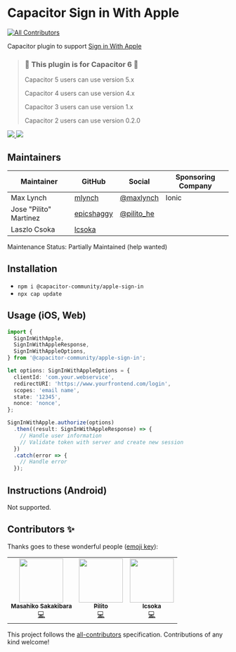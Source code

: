 # Capacitor Sign in With Apple

<!-- ALL-CONTRIBUTORS-BADGE:START - Do not remove or modify this section -->

[![All Contributors](https://img.shields.io/badge/all_contributors-3-orange.svg?style=flat-square)](#contributors-)

<!-- ALL-CONTRIBUTORS-BADGE:END -->

Capacitor plugin to support [Sign in With Apple](https://developer.apple.com/sign-in-with-apple/get-started/)

> ### :rotating_light: This plugin is for Capacitor 6 :rotating_light:
>
>
> Capacitor 5 users can use version 5.x
>
> Capacitor 4 users can use version 4.x
>
> Capacitor 3 users can use version 1.x
>
> Capacitor 2 users can use version 0.2.0

<!-- Badges -->
<a href="https://npmjs.com/package/@capacitor-community/apple-sign-in">
  <img src="https://img.shields.io/npm/v/@capacitor-community/apple-sign-in.svg">
</a>
<a href="https://npmjs.com/package/@capacitor-community/apple-sign-in">
  <img src="https://img.shields.io/npm/l/@capacitor-community/apple-sign-in.svg">
</a>

## Maintainers

| Maintainer             | GitHub                                      | Social                                      | Sponsoring Company |
| ---------------------- | ------------------------------------------- | ------------------------------------------- | ------------------ |
| Max Lynch              | [mlynch](https://github.com/mlynch)         | [@maxlynch](https://twitter.com/maxlynch)   | Ionic              |
| Jose "Pilito" Martinez | [epicshaggy](https://github.com/epicshaggy) | [@pilito_he](https://twitter.com/pilito_he) |                    |
| Laszlo Csoka           | [lcsoka](https://github.com/lcsoka)         |                                             |                    |

Maintenance Status: Partially Maintained (help wanted)

## Installation

- `npm i @capacitor-community/apple-sign-in`
- `npx cap update`

## Usage (iOS, Web)

```ts
import {
  SignInWithApple,
  SignInWithAppleResponse,
  SignInWithAppleOptions,
} from '@capacitor-community/apple-sign-in';

let options: SignInWithAppleOptions = {
  clientId: 'com.your.webservice',
  redirectURI: 'https://www.yourfrontend.com/login',
  scopes: 'email name',
  state: '12345',
  nonce: 'nonce',
};

SignInWithApple.authorize(options)
  .then((result: SignInWithAppleResponse) => {
    // Handle user information
    // Validate token with server and create new session
  })
  .catch(error => {
    // Handle error
  });
```

###

## Instructions (Android)

Not supported.

## Contributors ✨

Thanks goes to these wonderful people ([emoji key](https://allcontributors.org/docs/en/emoji-key)):

<!-- ALL-CONTRIBUTORS-LIST:START - Do not remove or modify this section -->
<!-- prettier-ignore-start -->
<!-- markdownlint-disable -->
<table>
  <tr>
    <td align="center"><a href="https://rdlabo.jp"><img src="https://avatars1.githubusercontent.com/u/9690024?v=4?s=100" width="100px;" alt=""/><br /><sub><b>Masahiko Sakakibara</b></sub></a><br /><a href="https://github.com/capacitor-community/apple-sign-in/commits?author=rdlabo" title="Code">💻</a></td>
    <td align="center"><a href="https://github.com/epicshaggy"><img src="https://avatars0.githubusercontent.com/u/50883345?v=4?s=100" width="100px;" alt=""/><br /><sub><b>Pilito</b></sub></a><br /><a href="https://github.com/capacitor-community/apple-sign-in/commits?author=epicshaggy" title="Code">💻</a></td>
    <td align="center"><a href="https://github.com/lcsoka"><img src="https://avatars.githubusercontent.com/u/9068178?v=4?s=100" width="100px;" alt=""/><br /><sub><b>lcsoka</b></sub></a><br /><a href="https://github.com/capacitor-community/apple-sign-in/commits?author=lcsoka" title="Code">💻</a></td>
  </tr>
</table>

<!-- markdownlint-restore -->
<!-- prettier-ignore-end -->

<!-- ALL-CONTRIBUTORS-LIST:END -->

This project follows the [all-contributors](https://github.com/all-contributors/all-contributors) specification. Contributions of any kind welcome!
